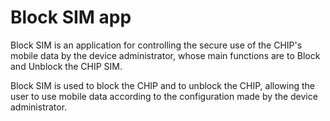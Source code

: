 # Block SIM app

Block SIM is an application for controlling the secure use of the CHIP's mobile data by the device administrator, whose main functions are to Block and Unblock the CHIP SIM.

Block SIM is used to block the CHIP and to unblock the CHIP, allowing the user to use mobile data according to the configuration made by the device administrator.

